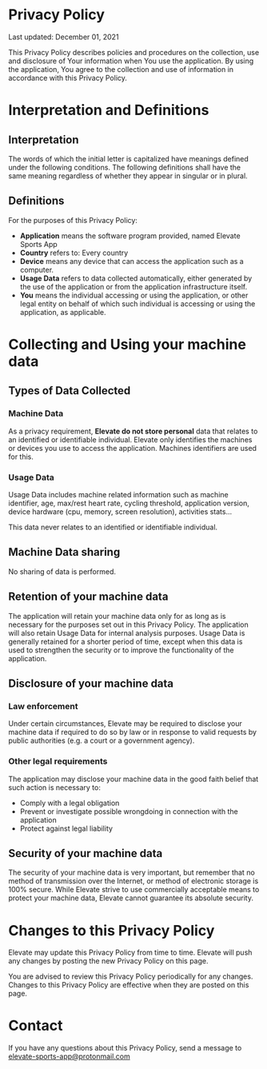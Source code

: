 # Privacy Policy

Last updated: December 01, 2021

This Privacy Policy describes policies and procedures on the collection, use and disclosure of Your information when You use the application. By using the application, You agree to the collection and use of information in accordance with this Privacy Policy.

# Interpretation and Definitions

## Interpretation

The words of which the initial letter is capitalized have meanings defined under the following conditions. The following definitions shall have the same meaning regardless of whether they appear in singular or in plural.

## Definitions

For the purposes of this Privacy Policy:

- __Application__ means the software program provided, named Elevate Sports App
- __Country__ refers to:  Every country
- __Device__ means any device that can access the application such as a computer.
- __Usage Data__ refers to data collected automatically, either generated by the use of the application or from the application infrastructure itself.
- __You__ means the individual accessing or using the application, or other legal entity on behalf of which such individual is accessing or using the application, as applicable.

# Collecting and Using your machine data

## Types of Data Collected

### Machine Data

As a privacy requirement, **Elevate do not store personal** data that relates to an identified or identifiable individual. Elevate only identifies the machines or devices you use to access the application. Machines identifiers are used for this.

### Usage Data

Usage Data includes machine related information such as machine identifier, age, max/rest heart rate, cycling threshold, application version, device hardware (cpu, memory, screen resolution), activities stats...

This data never relates to an identified or identifiable individual.

## Machine Data sharing

No sharing of data is performed.

## Retention of your machine data

The application will retain your machine data only for as long as is necessary for the purposes set out in this Privacy Policy. The application will also retain Usage Data for internal analysis purposes. Usage Data is generally retained for a shorter period of time, except when this data is used to strengthen the security or to improve the functionality of the application.

## Disclosure of your machine data

### Law enforcement

Under certain circumstances, Elevate may be required to disclose your machine data if required to do so by law or in response to valid requests by public authorities (e.g. a court or a government agency).

### Other legal requirements

The application may disclose your machine data in the good faith belief that such action is necessary to:

- Comply with a legal obligation
- Prevent or investigate possible wrongdoing in connection with the application
- Protect against legal liability

## Security of your machine data

The security of your machine data is very important, but remember that no method of transmission over the Internet, or method of electronic storage is 100% secure. While Elevate strive to use commercially acceptable means to protect your machine data, Elevate cannot guarantee its absolute security.

# Changes to this Privacy Policy

Elevate may update this Privacy Policy from time to time. Elevate will push any changes by posting the new Privacy Policy on this page.

You are advised to review this Privacy Policy periodically for any changes. Changes to this Privacy Policy are effective when they are posted on this page.

# Contact

If you have any questions about this Privacy Policy, send a message to elevate-sports-app@protonmail.com
